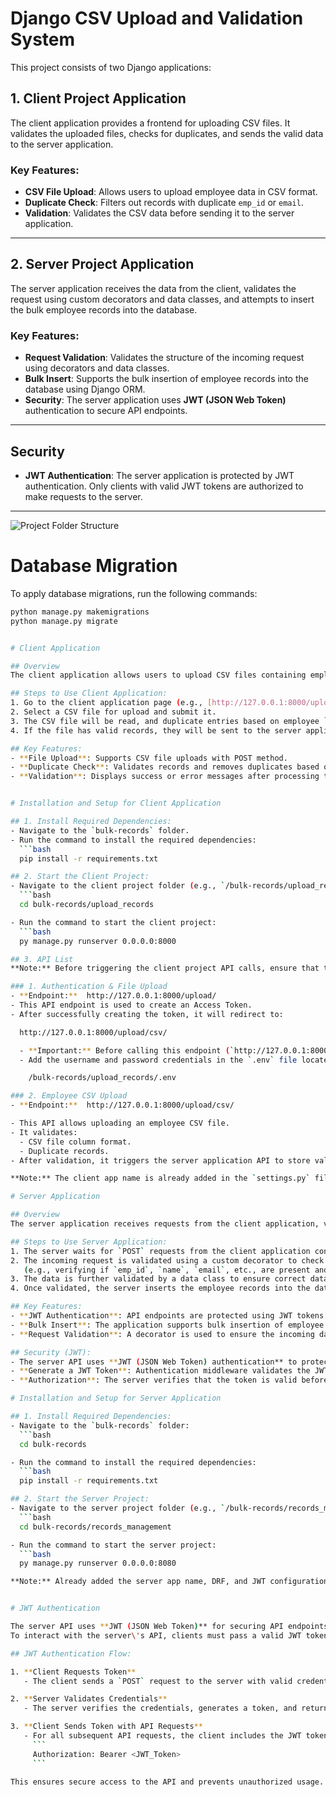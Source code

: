 # Django CSV Upload and Validation System

This project consists of two Django applications:

## 1. Client Project Application
The client application provides a frontend for uploading CSV files. It validates the uploaded files, checks for duplicates, and sends the valid data to the server application.

### Key Features:
- **CSV File Upload**: Allows users to upload employee data in CSV format.
- **Duplicate Check**: Filters out records with duplicate `emp_id` or `email`.
- **Validation**: Validates the CSV data before sending it to the server application.

---

## 2. Server Project Application
The server application receives the data from the client, validates the request using custom decorators and data classes, and attempts to insert the bulk employee records into the database.

### Key Features:
- **Request Validation**: Validates the structure of the incoming request using decorators and data classes.
- **Bulk Insert**: Supports the bulk insertion of employee records into the database using Django ORM.
- **Security**: The server application uses **JWT (JSON Web Token)** authentication to secure API endpoints.

---

## Security
- **JWT Authentication**: The server application is protected by JWT authentication. Only clients with valid JWT tokens are authorized to make requests to the server.

---

![Project Folder Structure](docs/folder_structure.png)

# Database Migration  

To apply database migrations, run the following commands:  

```bash
python manage.py makemigrations
python manage.py migrate


# Client Application

## Overview  
The client application allows users to upload CSV files containing employee data. The application reads the file, checks for duplicate entries, and sends valid records to the server application.

## Steps to Use Client Application:
1. Go to the client application page (e.g., [http://127.0.0.1:8000/upload/](http://127.0.0.1:8000/upload/)).
2. Select a CSV file for upload and submit it.
3. The CSV file will be read, and duplicate entries based on employee `emp_id` or `email` will be filtered.
4. If the file has valid records, they will be sent to the server application via an API call.

## Key Features:
- **File Upload**: Supports CSV file uploads with POST method.
- **Duplicate Check**: Validates records and removes duplicates based on `emp_id` and `email`.
- **Validation**: Displays success or error messages after processing the CSV.


# Installation and Setup for Client Application

## 1. Install Required Dependencies:
- Navigate to the `bulk-records` folder.
- Run the command to install the required dependencies:  
  ```bash
  pip install -r requirements.txt

## 2. Start the Client Project:
- Navigate to the client project folder (e.g., `/bulk-records/upload_records/`):
  ```bash
  cd bulk-records/upload_records

- Run the command to start the client project:
  ```bash
  py manage.py runserver 0.0.0.0:8000

## 3. API List
**Note:** Before triggering the client project API calls, ensure that the server application is running.

### 1. Authentication & File Upload
- **Endpoint:**  http://127.0.0.1:8000/upload/
- This API endpoint is used to create an Access Token.
- After successfully creating the token, it will redirect to:

  http://127.0.0.1:8000/upload/csv/

  - **Important:** Before calling this endpoint (`http://127.0.0.1:8000/upload/`), create a superuser for the client application.  
  - Add the username and password credentials in the `.env` file located at:

    /bulk-records/upload_records/.env

### 2. Employee CSV Upload
- **Endpoint:**  http://127.0.0.1:8000/upload/csv/

- This API allows uploading an employee CSV file.
- It validates:
  - CSV file column format.
  - Duplicate records.
- After validation, it triggers the server application API to store valid data in the employee database.

**Note:** The client app name is already added in the `settings.py` file.

# Server Application

## Overview
The server application receives requests from the client application, validates the received data using decorators and dataclasses, and attempts to insert the records into the database using Django\'s ORM.

## Steps to Use Server Application:
1. The server waits for `POST` requests from the client application containing valid employee data.
2. The incoming request is validated using a custom decorator to check the structure of the data  
   (e.g., verifying if `emp_id`, `name`, `email`, etc., are present and correctly formatted).
3. The data is further validated by a data class to ensure correct data types and formats.
4. Once validated, the server inserts the employee records into the database using Django ORM in bulk.

## Key Features:
- **JWT Authentication**: API endpoints are protected using JWT tokens to ensure only authorized clients can access them.
- **Bulk Insert**: The application supports bulk insertion of employee records into the database for efficiency.
- **Request Validation**: A decorator is used to ensure the incoming data is properly validated before proceeding with the database insertion.

## Security (JWT):
- The server API uses **JWT (JSON Web Token) authentication** to protect API endpoints. Clients need to pass a valid JWT token in the headers of their requests.
- **Generate a JWT Token**: Authentication middleware validates the JWT token in the headers of the request.
- **Authorization**: The server verifies that the token is valid before processing the request.

# Installation and Setup for Server Application

## 1. Install Required Dependencies:
- Navigate to the `bulk-records` folder:
  ```bash
  cd bulk-records

- Run the command to install the required dependencies:
  ```bash
  pip install -r requirements.txt

## 2. Start the Server Project:
- Navigate to the server project folder (e.g., `/bulk-records/records_management/`):
  ```bash
  cd bulk-records/records_management

- Run the command to start the server project:
  ```bash
  py manage.py runserver 0.0.0.0:8080

**Note:** Already added the server app name, DRF, and JWT configuration in the `settings.py` file.


# JWT Authentication

The server API uses **JWT (JSON Web Token)** for securing API endpoints.  
To interact with the server\'s API, clients must pass a valid JWT token in the request headers.

## JWT Authentication Flow:

1. **Client Requests Token**  
   - The client sends a `POST` request to the server with valid credentials to receive a JWT token.

2. **Server Validates Credentials**  
   - The server verifies the credentials, generates a token, and returns it to the client.

3. **Client Sends Token with API Requests**  
   - For all subsequent API requests, the client includes the JWT token in the request headers:
     ```
     Authorization: Bearer <JWT_Token>
     ```

This ensures secure access to the API and prevents unauthorized usage.
